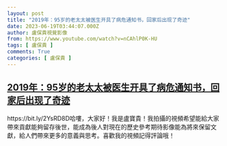 ```yaml
---
layout: post
title: "2019年：95岁的老太太被医生开具了病危通知书，回家后出现了奇迹"
date: 2023-06-19T03:44:07.000Z
author: 盧保貴視覺影像
from: https://www.youtube.com/watch?v=nCAhlP0K-HU
tags: [ 盧保貴 ]
comments: True
categories: [ 盧保貴 ]
---
```

<!--1687146247000-->
[2019年：95岁的老太太被医生开具了病危通知书，回家后出现了奇迹](https://www.youtube.com/watch?v=nCAhlP0K-HU)
------

<div>
https://bit.ly/2YsRD8D哈嘍，大家好！我是盧寶貴！我拍攝的視頻希望能給大家帶來貢獻能夠留存後世，能成為後人對現在的歷史參考期待影像能為將來保留文獻，給人們帶來更多的意義與思考。喜歡我的視頻記得評論哦！
</div>
